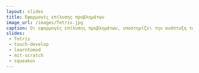 ```yaml
---
layout: slides
title: Eφαρμογές επίλυσης προβλημάτων
image_url: /images/Tetris.jpg
caption: Οι εφαρμογές επίλυσης προβλημάτων, υποστηρίζει την ανάπτυξη των νέων τρόπων σκέψης καθώς και την ικανότητα του χρήστη να επιλύνει προβλήματα. 
slides:
 - Tetris
 - touch-develop
 - learntomod
 - mit-scratch
 - squeakos
---
```

